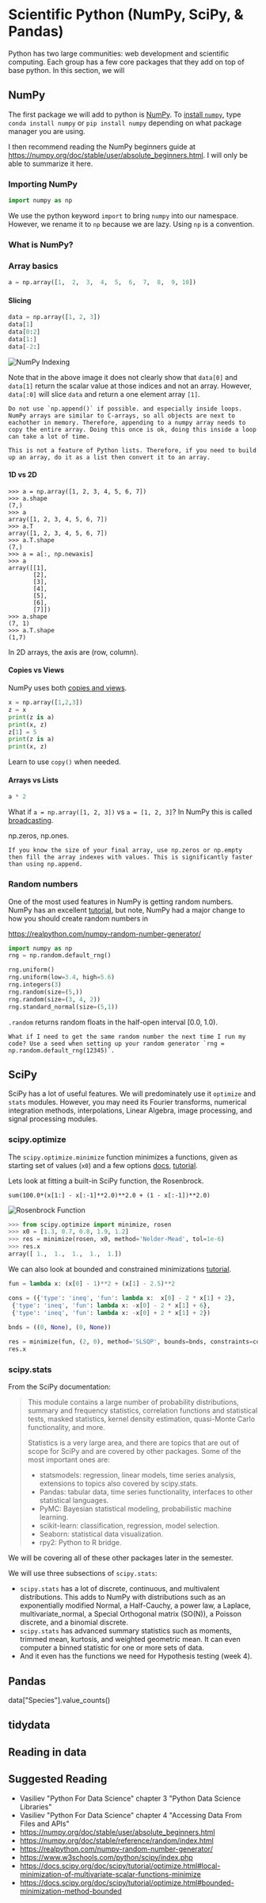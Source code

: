 # Scientific Python (NumPy, SciPy, & Pandas)

Python has two large communities: web development and scientific computing. Each group has a few core packages that they add on top of base python. In this section, we will 

## NumPy

The first package we will add to python is [NumPy](https://numpy.org/doc/stable/). To [install `numpy`](https://numpy.org/install/), type `conda install numpy` or `pip install numpy` depending on what package manager you are using. 

I then recommend reading the NumPy beginners guide at https://numpy.org/doc/stable/user/absolute_beginners.html. I will only be able to summarize it here. 

### Importing NumPy

```python
import numpy as np
```

We use the python keyword `import` to bring `numpy` into our namespace. However, we rename it to `np` because we are lazy. Using `np` is a convention.

### What is NumPy?

### Array basics

```python
a = np.array([1,  2,  3,  4,  5,  6,  7,  8,  9, 10])
```


#### Slicing

```python
data = np.array([1, 2, 3])
data[1]
data[0:2]
data[1:]
data[-2:]
```

![NumPy Indexing](img/np_indexing.png)

Note that in the above image it does not clearly show that `data[0]` and `data[1]` return the scalar value at those indices and not an array. However, `data[:0]` will slice `data` and return a one element array `[1]`.

```{important}
Do not use `np.append()` if possible. and especially inside loops. NumPy arrays are similar to C-arrays, so all objects are next to eachother in memory. Therefore, appending to a numpy array needs to copy the entire array. Doing this once is ok, doing this inside a loop can take a lot of time. 

This is not a feature of Python lists. Therefore, if you need to build up an array, do it as a list then convert it to an array.
```

#### 1D vs 2D

```
>>> a = np.array([1, 2, 3, 4, 5, 6, 7])
>>> a.shape
(7,)
>>> a
array([1, 2, 3, 4, 5, 6, 7])
>>> a.T
array([1, 2, 3, 4, 5, 6, 7])
>>> a.T.shape
(7,)
>>> a = a[:, np.newaxis]
>>> a
array([[1],
       [2],
       [3],
       [4],
       [5],
       [6],
       [7]])
>>> a.shape
(7, 1)
>>> a.T.shape
(1,7)
```

In 2D arrays, the axis are (row, column).

#### Copies vs Views


NumPy uses both [copies and views](https://numpy.org/doc/stable/user/quickstart.html#quickstart-copies-and-views). 

```python
x = np.array([1,2,3])
z = x
print(z is a)
print(x, z)
z[1] = 5
print(z is a)
print(x, z)
```

Learn to use `copy()` when needed.


#### Arrays vs Lists

```python
a * 2
```

What if `a = np.array([1, 2, 3])` vs `a = [1, 2, 3]`? In NumPy this is called [broadcasting](https://numpy.org/doc/stable/user/absolute_beginners.html#broadcasting).


np.zeros, np.ones. 
```{note}
If you know the size of your final array, use np.zeros or np.empty then fill the array indexes with values. This is significantly faster than using np.append.
```

### Random numbers

One of the most used features in NumPy is getting random numbers. NumPy has an excellent [tutorial](https://numpy.org/doc/stable/reference/random/index.html), but note, NumPy had a major change to how you should create random numbers in 

https://realpython.com/numpy-random-number-generator/


```python
import numpy as np
rng = np.random.default_rng()

rng.uniform()
rng.uniform(low=3.4, high=5.6)
rng.integers(3)
rng.random(size=(5,))
rng.random(size=(3, 4, 2))
rng.standard_normal(size=(5,1))
```

`.random` returns random floats in the half-open interval [0.0, 1.0).

```{note}
What if I need to get the same random number the next time I run my code? Use a seed when setting up your random generator `rng = np.random.default_rng(12345)`.
```

## SciPy

SciPy has a lot of useful features. We will predominately use it `optimize` and `stats` modules. However, you may need its Fourier transforms, numerical integration methods, interpolations, Linear Algebra, image processing, and signal processing modules.

### scipy.optimize

The `scipy.optimize.minimize` function minimizes a functions, given as starting set of values (`x0`) and a few options [docs](https://docs.scipy.org/doc/scipy/reference/generated/scipy.optimize.minimize.html#scipy.optimize.minimize), [tutorial](https://docs.scipy.org/doc/scipy/tutorial/optimize.html#local-minimization-of-multivariate-scalar-functions-minimize).

Lets look at fitting a built-in SciPy function, the Rosenbrock.
```
sum(100.0*(x[1:] - x[:-1]**2.0)**2.0 + (1 - x[:-1])**2.0)
```
![Rosenbrock Function](img/scipy-optimize-rosen-1.png)

```python
>>> from scipy.optimize import minimize, rosen
>>> x0 = [1.3, 0.7, 0.8, 1.9, 1.2]
>>> res = minimize(rosen, x0, method='Nelder-Mead', tol=1e-6)
>>> res.x
array([ 1.,  1.,  1.,  1.,  1.])
```

We can also look at bounded and constrained minimizations [tutorial](https://docs.scipy.org/doc/scipy/tutorial/optimize.html#bounded-minimization-method-bounded).

```python
fun = lambda x: (x[0] - 1)**2 + (x[1] - 2.5)**2

cons = ({'type': 'ineq', 'fun': lambda x:  x[0] - 2 * x[1] + 2},
 {'type': 'ineq', 'fun': lambda x: -x[0] - 2 * x[1] + 6},
 {'type': 'ineq', 'fun': lambda x: -x[0] + 2 * x[1] + 2})
 
bnds = ((0, None), (0, None))

res = minimize(fun, (2, 0), method='SLSQP', bounds=bnds, constraints=cons)
res.x
```

### scipy.stats

From the SciPy documentation:

> This module contains a large number of probability distributions, summary and frequency statistics, correlation functions and statistical tests, masked statistics, kernel density estimation, quasi-Monte Carlo functionality, and more.
> 
> Statistics is a very large area, and there are topics that are out of scope for SciPy and are covered by other packages. Some of the most important ones are:
>
> * statsmodels: regression, linear models, time series analysis, extensions to topics also covered by scipy.stats.
> * Pandas: tabular data, time series functionality, interfaces to other statistical languages.
> * PyMC: Bayesian statistical modeling, probabilistic machine learning.
> * scikit-learn: classification, regression, model selection.
> * Seaborn: statistical data visualization.
> * rpy2: Python to R bridge.

We will be covering all of these other packages later in the semester.

We will use three subsections of `scipy.stats`:

* `scipy.stats` has a lot of discrete, continuous, and multivalent distributions. This adds to NumPy with distributions such as an exponentially modified Normal, a Half-Cauchy, a power law, a Laplace, multivariate_normal, a Special Orthogonal matrix (SO(N)), a Poisson discrete, and a binomial discrete.
* `scipy.stats` has advanced summary statistics such as moments, trimmed mean, kurtosis, and weighted geometric mean. It can even computer a binned statistic for one or more sets of data.
* And it even has the functions we need for Hypothesis testing (week 4).


## Pandas

data["Species"].value_counts() 



## tidydata

## Reading in data

## Suggested Reading

* Vasiliev "Python For Data Science" chapter 3 "Python Data Science Libraries"
* Vasiliev "Python For Data Science" chapter 4 "Accessing Data From Files and APIs"
* https://numpy.org/doc/stable/user/absolute_beginners.html
* https://numpy.org/doc/stable/reference/random/index.html
* https://realpython.com/numpy-random-number-generator/
* https://www.w3schools.com/python/scipy/index.php
* https://docs.scipy.org/doc/scipy/tutorial/optimize.html#local-minimization-of-multivariate-scalar-functions-minimize
* https://docs.scipy.org/doc/scipy/tutorial/optimize.html#bounded-minimization-method-bounded
